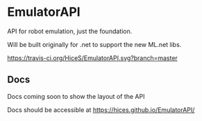 # EmulatorAPI
API for robot emulation, just the foundation.

Will be built originally for .net to support the new ML.net libs.

https://travis-ci.org/HiceS/EmulatorAPI.svg?branch=master

## Docs

Docs coming soon to show the layout of the API

Docs should be accessible at https://hices.github.io/EmulatorAPI/
